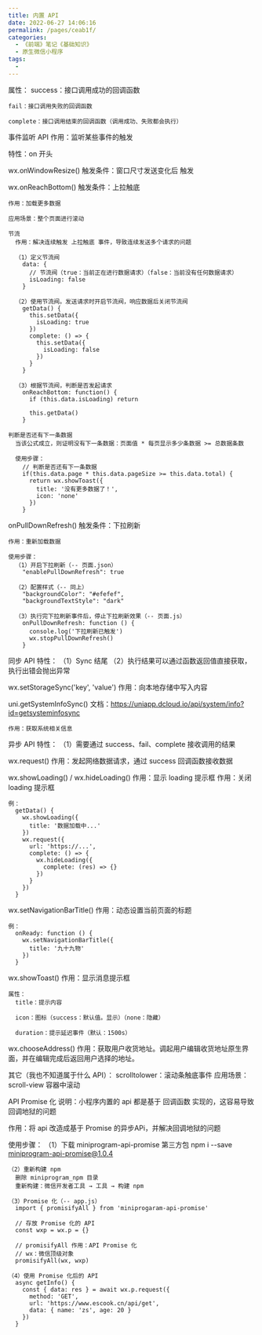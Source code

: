 ```yaml
---
title: 内置 API
date: 2022-06-27 14:06:16
permalink: /pages/ceab1f/
categories:
  - 《前端》笔记《基础知识》
  - 原生微信小程序
tags:
  - 
---
```

属性：
    success：接口调用成功的回调函数

    fail：接口调用失败的回调函数

    complete：接口调用结束的回调函数（调用成功、失败都会执行）

事件监听 API
  作用：监听某些事件的触发

  特性：on 开头

  wx.onWindowResize()
    触发条件：窗口尺寸发送变化后 触发

  wx.onReachBottom()
    触发条件：上拉触底

    作用：加载更多数据

    应用场景：整个页面进行滚动

    节流
      作用：解决连续触发 上拉触底 事件，导致连续发送多个请求的问题

      （1）定义节流阀
        data: {
          // 节流阀（true：当前正在进行数据请求）（false：当前没有任何数据请求）
          isLoading: false
        }
        
      （2）使用节流阀。发送请求时开启节流阀，响应数据后关闭节流阀
        getData() {
          this.setData({
            isLoading: true
          })
          complete: () => {
            this.setData({
              isLoading: false
            })
          }
        }

      （3）根据节流阀，判断是否发起请求
        onReachBottom: function() {
          if (this.data.isLoading) return

          this.getData()
        }
    
    判断是否还有下一条数据
      当该公式成立，则证明没有下一条数据：页面值 * 每页显示多少条数据 >= 总数据条数

      使用步骤：
        // 判断是否还有下一条数据
        if(this.data.page * this.data.pageSize >= this.data.total) {
          return wx.showToast({
            title: '没有更多数据了！',
            icon: 'none'
          })
        }

  onPullDownRefresh()
    触发条件：下拉刷新

    作用：重新加载数据

    使用步骤：
      （1）开启下拉刷新（-- 页面.json）
        "enablePullDownRefresh": true

      （2）配置样式（-- 同上）
        "backgroundColor": "#efefef",
        "backgroundTextStyle": "dark"

      （3）执行完下拉刷新事件后，停止下拉刷新效果（-- 页面.js）
        onPullDownRefresh: function () {
          console.log('下拉刷新已触发')
          wx.stopPullDownRefresh()
        }
    
同步 API
  特性：
    （1）Sync 结尾
    （2）执行结果可以通过函数返回值直接获取，执行出错会抛出异常

  wx.setStorageSync('key', 'value')
    作用：向本地存储中写入内容

  uni.getSystemInfoSync()
    文档：https://uniapp.dcloud.io/api/system/info?id=getsysteminfosync

    作用：获取系统相关信息
    
异步 API
  特性：
    （1）需要通过 success、fail、complete 接收调用的结果
  
  wx.request()
    作用：发起网络数据请求，通过 success 回调函数接收数据

  wx.showLoading() / wx.hideLoading()
    作用：显示 loading 提示框
    作用：关闭 loading 提示框

    例：
      getData() {
        wx.showLoading({
          title: '数据加载中...'
        })
        wx.request({
          url: 'https://...',
          complete: () => {
            wx.hideLoading({
              complete: (res) => {}
            })
          }
        })
      }
      
  wx.setNavigationBarTitle()
    作用：动态设置当前页面的标题

    例：
      onReady: function () {
        wx.setNavigationBarTitle({
          title: '九十九物'
        })
      }

  wx.showToast()
    作用：显示消息提示框

    属性：
      title：提示内容

      icon：图标（success：默认值。显示）（none：隐藏）

      duration：提示延迟事件（默认：1500s）

  wx.chooseAddress()
    作用：获取用户收货地址。调起用户编辑收货地址原生界面，并在编辑完成后返回用户选择的地址。

  
其它（我也不知道属于什么 API）：
  scrolltolower：滚动条触底事件
    应用场景：scroll-view 容器中滚动

API Promise 化
  说明：小程序内置的 api 都是基于 回调函数 实现的，这容易导致 回调地狱的问题

  作用：将 api 改造成基于 Promise 的异步APi，并解决回调地狱的问题
  
  使用步骤：
    （1）下载 miniprogram-api-promise 第三方包
      npm i --save miniprogram-api-promise@1.0.4

    （2）重新构建 npm
      删除 miniprogram_npm 目录
      重新构建：微信开发者工具 → 工具 → 构建 npm

    （3）Promise 化（-- app.js）
      import { promisifyAll } from 'miniprogaram-api-promise'

      // 存放 Promise 化的 API
      const wxp = wx.p = {}

      // promisifyAll 作用：API Promise 化
      // wx：微信顶级对象
      promisifyAll(wx, wxp)
      
    （4）使用 Promise 化后的 API
      async getInfo() {
        const { data: res } = await wx.p.request({
          method: 'GET',
          url: 'https://www.escook.cn/api/get',
          data: { name: 'zs', age: 20 }
        })
      }